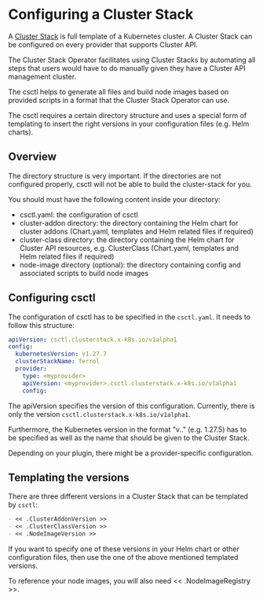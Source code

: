 # Configuring a Cluster Stack

A [Cluster Stack](https://github.com/SovereignCloudStack/cluster-stacks) is full template of a Kubernetes cluster. A Cluster Stack can be configured on every provider that supports Cluster API.

The Cluster Stack Operator facilitates using Cluster Stacks by automating all steps that users would have to do manually given they have a Cluster API management cluster. 

The csctl helps to generate all files and build node images based on provided scripts in a format that the Cluster Stack Operator can use.

The csctl requires a certain directory structure and uses a special form of templating to insert the right versions in your configuration files (e.g. Helm charts).

## Overview
The directory structure is very important. If the directories are not configured properly, csctl will not be able to build the cluster-stack for you.

You should must have the following content inside your directory:
- csctl.yaml: the configuration of csctl
- cluster-addon directory: the directory containing the Helm chart for cluster addons (Chart.yaml, templates and Helm related files if required)
- cluster-class directory: the directory containing the Helm chart for Cluster API resources, e.g. ClusterClass (Chart.yaml, templates and Helm related files if required)
- node-image directory (optional): the directory containing config and associated scripts to build node images


## Configuring csctl 
The configuration of csctl has to be specified in the `csctl.yaml`. It needs to follow this structure:

```yaml
apiVersion: csctl.clusterstack.x-k8s.io/v1alpha1
config:
  kubernetesVersion: v1.27.7
  clusterStackName: ferrol
  provider:
    type: <myprovider>
    apiVersion: <myprovider>.csctl.clusterstack.x-k8s.io/v1alpha1
    config:
```

The apiVersion specifies the version of this configuration. Currently, there is only the version `csctl.clusterstack.x-k8s.io/v1alpha1`. 

Furthermore, the Kubernetes version in the format "v<major>.<minor>.<patch>" (e.g. 1.27.5) has to be specified as well as the name that should be given to the Cluster Stack.

Depending on your plugin, there might be a provider-specific configuration.


## Templating the versions

There are three different versions in a Cluster Stack that can be templated by `csctl`: 

```markdown
- << .ClusterAddonVersion >>
- << .ClusterClassVersion >>
- << .NodeImageVersion >>
```
If you want to specify one of these versions in your Helm chart or other configuration files, then use the one of the above mentioned templated versions.

To reference your node images, you will also need << .NodeImageRegistry >>.